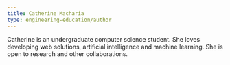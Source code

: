 ```yaml
---
title: Catherine Macharia
type: engineering-education/author
---
```

Catherine is an undergraduate computer science student. She loves developing web solutions, artificial intelligence and machine learning. She is open to research and other collaborations.
